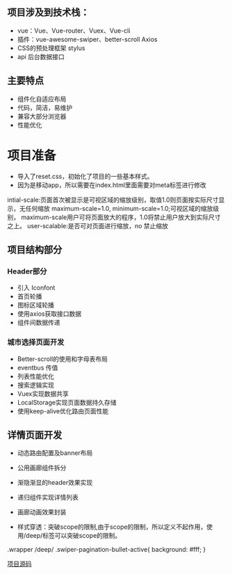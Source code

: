 ## 项目涉及到技术栈：
- vue：Vue、Vue-router、Vuex、Vue-cli 
- 插件：vue-awesome-swiper、better-scroll Axios 
- CSS的预处理框架 stylus 
- api 后台数据接口 
## 主要特点 
- 组件化自适应布局 
- 代码，简洁，易维护 
- 兼容大部分浏览器 
- 性能优化 




# 项目准备
- 导入了reset.css，初始化了项目的一些基本样式。
- 因为是移动app，所以需要在index.html里面需要对meta标签进行修改

intial-scale:页面首次被显示是可视区域的缩放级别，取值1.0则页面按实际尺寸显示，无任何缩放 maximum-scale=1.0, minimum-scale=1.0;可视区域的缩放级别， maximum-scale用户可将页面放大的程序，1.0将禁止用户放大到实际尺寸之上。 user-scalable:是否可对页面进行缩放，no 禁止缩放
## 项目结构部分 
### Header部分 
- 引入 Iconfont 
- 首页轮播 
- 图标区域轮播 
- 使用axios获取接口数据 
- 组件间数据传递 
### 城市选择页面开发 
- Better-scroll的使用和字母表布局 
- eventbus 传值 
- 列表性能优化 
- 搜索逻辑实现 
- Vuex实现数据共享 
- LocalStorage实现页面数据持久存储 
- 使用keep-alive优化路由页面性能 
## 详情页面开发 
- 动态路由配置及banner布局 
- 公用画廊组件拆分 
- 渐隐渐显的header效果实现 
- 递归组件实现详情列表 
- 画廊动画效果封装 

- 样式穿透：突破scope的限制,由于scope的限制，所以定义不起作用，使用/deep/标签可以突破scope的限制。

.wrapper /deep/ .swiper-pagination-bullet-active{
    background: #fff;
}


[项目源码](https://github.com/zuixinkuanbaleite/vue-fanglvyou)
